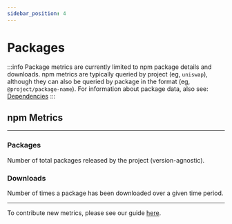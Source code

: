 ```yaml
---
sidebar_position: 4
---
```


# Packages

:::info
Package metrics are currently limited to npm package details and downloads. npm metrics are typically queried by project (eg, `uniswap`), although they can also be queried by package in the format (eg, `@project/package-name`). For information about package data, also see: [Dependencies](./dependencies)
:::

## npm Metrics

---

### Packages

Number of total packages released by the project (version-agnostic).

### Downloads

Number of times a package has been downloaded over a given time period.

---

To contribute new metrics, please see our guide [here](../../contribute-models/data-models).
